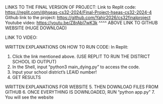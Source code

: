 LINKS TO THE FINAL VERSION OF PROJECT: 
Link to Replit code: https://replit.com/@hseas-cs32-2024/Final-Project-hseas-cs32-2024-4
Github link to the project: https://github.com/Yahir2026/cs32finalproject 
Youtube video: https://youtu.be/Z8rAbI7wK3k 
^^^^ ABOVE LINK TO GITHUB WEBSITE (HUGE DOWNLOAD)

LINK TO VIDEO:


WRITTEN EXPLANATIONS ON HOW TO RUN CODE:
In Replit:
1. Click the link mentioned above. (USE REPLIT TO RUN THE DISTRICT SCHOOL ID OUTPUT)
2. In the Shell, input “python3 main_dying.py” to access the code. 
3. Input your school district’s LEAID number!
4. GET RESULTS

WRITTEN EXPLANATIONS FOR WEBSITE
5. THEN DOWNLOAD FILES FROM GITHUB
6. ONCE EVERYTHING IS DOWNLOADED, RUN “python app.py”
7. You will see the website

